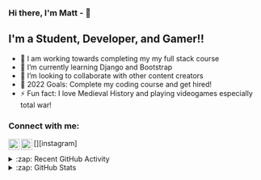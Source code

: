 ### Hi there, I'm Matt - 👋 


## I'm a Student, Developer, and Gamer!!

- 🔭 I am working towards completing my my full stack course
- 🌱 I’m currently learning Django and Bootstrap
- 👯 I’m looking to collaborate with other content creators
- 🥅 2022 Goals: Complete my coding course and get hired!
- ⚡ Fun fact: I love Medieval History and playing videogames especially total war!

### Connect with me:

[<img align="left" alt="codeSTACKr | Twitter" width="22px" src="https://cdn.jsdelivr.net/npm/simple-icons@v3/icons/twitter.svg" />][twitter]
[<img align="left" alt="codeSTACKr | Instagram" width="22px" src="https://cdn.jsdelivr.net/npm/simple-icons@v3/icons/instagram.svg" />][instagram]


<details>
  <summary>:zap: Recent GitHub Activity</summary>
  
<!--START_SECTION:activity-->
1. ❗️ Closed issue [#49](https://github.com/codeSTACKr/create-10k-nft-collection/issues/49) in [codeSTACKr/create-10k-nft-collection](https://github.com/codeSTACKr/create-10k-nft-collection)
2. 🗣 Commented on [#49](https://github.com/codeSTACKr/create-10k-nft-collection/issues/49) in [codeSTACKr/create-10k-nft-collection](https://github.com/codeSTACKr/create-10k-nft-collection)
3. ❗️ Closed issue [#50](https://github.com/codeSTACKr/create-10k-nft-collection/issues/50) in [codeSTACKr/create-10k-nft-collection](https://github.com/codeSTACKr/create-10k-nft-collection)
4. ❗️ Closed issue [#51](https://github.com/codeSTACKr/create-10k-nft-collection/issues/51) in [codeSTACKr/create-10k-nft-collection](https://github.com/codeSTACKr/create-10k-nft-collection)
5. 🗣 Commented on [#51](https://github.com/codeSTACKr/create-10k-nft-collection/issues/51) in [codeSTACKr/create-10k-nft-collection](https://github.com/codeSTACKr/create-10k-nft-collection)
<!--END_SECTION:activity-->

</details>

<details>
  <summary>:zap: GitHub Stats</summary>

  <img align="left" alt="Matts GitHub Stats" src="https://github-readme-stats.codestackr.vercel.app/api?username=Matex600&show_icons=true&hide_border=true" />

</details>

[twitter]: https://twitter.com/Matex600
[linkedin]: https://www.linkedin.com/in/mateusz-leks-714a32213/
